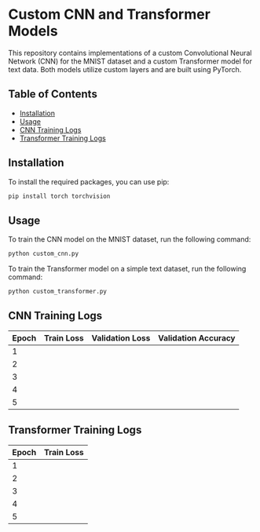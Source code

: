 # Custom CNN and Transformer Models

This repository contains implementations of a custom Convolutional Neural Network (CNN) for the MNIST dataset and a custom Transformer model for text data. Both models utilize custom layers and are built using PyTorch.

## Table of Contents

- [Installation](#installation)
- [Usage](#usage)
- [CNN Training Logs](#cnn-training-logs)
- [Transformer Training Logs](#transformer-training-logs)

## Installation

To install the required packages, you can use pip:

```bash
pip install torch torchvision
```

## Usage

To train the CNN model on the MNIST dataset, run the following command:

```bash
python custom_cnn.py
```

To train the Transformer model on a simple text dataset, run the following command:

```bash
python custom_transformer.py
```


## CNN Training Logs

| Epoch | Train Loss | Validation Loss | Validation Accuracy |
|-------|------------|-----------------|---------------------|
| 1     |            |                 |                     |
| 2     |            |                 |                     |
| 3     |            |                 |                     |
| 4     |            |                 |                     |
| 5     |            |                 |                     |

## Transformer Training Logs

| Epoch | Train Loss |
|-------|------------|
| 1     |            |
| 2     |            |
| 3     |            |
| 4     |            |
| 5     |            |
